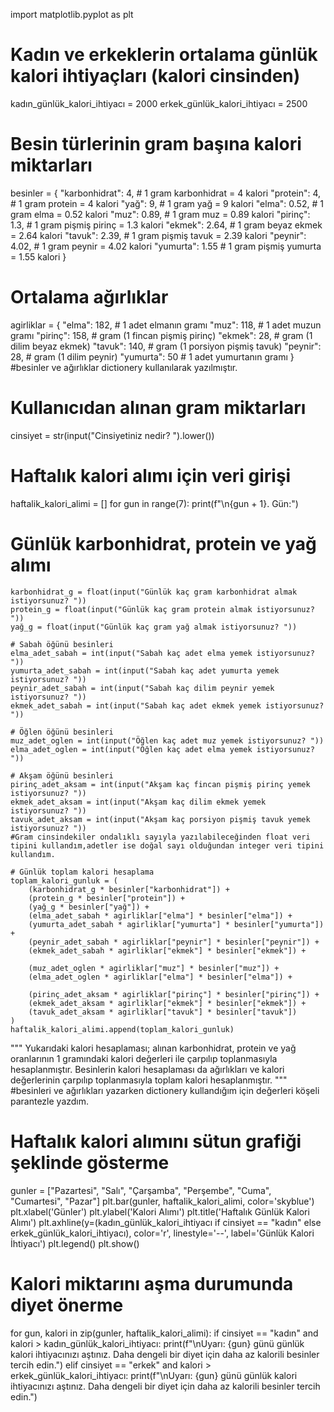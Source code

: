 import matplotlib.pyplot as plt

# Kadın ve erkeklerin ortalama günlük kalori ihtiyaçları (kalori cinsinden)
kadın_günlük_kalori_ihtiyacı = 2000
erkek_günlük_kalori_ihtiyacı = 2500

# Besin türlerinin gram başına kalori miktarları
besinler = {
    "karbonhidrat": 4, # 1 gram karbonhidrat = 4 kalori
    "protein": 4,      # 1 gram protein = 4 kalori
    "yağ": 9,          # 1 gram yağ = 9 kalori
    "elma": 0.52,      # 1 gram elma = 0.52 kalori
    "muz": 0.89,       # 1 gram muz = 0.89 kalori
    "pirinç": 1.3,     # 1 gram pişmiş pirinç = 1.3 kalori
    "ekmek": 2.64,     # 1 gram beyaz ekmek = 2.64 kalori
    "tavuk": 2.39,     # 1 gram pişmiş tavuk = 2.39 kalori
    "peynir": 4.02,    # 1 gram peynir = 4.02 kalori
    "yumurta": 1.55    # 1 gram pişmiş yumurta = 1.55 kalori
}

# Ortalama ağırlıklar
agirliklar = {
    "elma": 182,       # 1 adet elmanın gramı
    "muz": 118,        # 1 adet muzun gramı
    "pirinç": 158,     # gram (1 fincan pişmiş pirinç)
    "ekmek": 28,       # gram (1 dilim beyaz ekmek)
    "tavuk": 140,      # gram (1 porsiyon pişmiş tavuk)
    "peynir": 28,      # gram (1 dilim peynir)
    "yumurta": 50      # 1 adet yumurtanın gramı
}
 #besinler ve ağırlıklar dictionery kullanılarak yazılmıştır.
 # Kullanıcıdan alınan gram miktarları
cinsiyet = str(input("Cinsiyetiniz nedir? ").lower())

# Haftalık kalori alımı için veri girişi
haftalik_kalori_alimi = []
for gun in range(7):
    print(f"\n{gun + 1}. Gün:")

  # Günlük karbonhidrat, protein ve yağ alımı
    karbonhidrat_g = float(input("Günlük kaç gram karbonhidrat almak istiyorsunuz? "))
    protein_g = float(input("Günlük kaç gram protein almak istiyorsunuz? "))
    yağ_g = float(input("Günlük kaç gram yağ almak istiyorsunuz? "))

    # Sabah öğünü besinleri
    elma_adet_sabah = int(input("Sabah kaç adet elma yemek istiyorsunuz? "))
    yumurta_adet_sabah = int(input("Sabah kaç adet yumurta yemek istiyorsunuz? "))
    peynir_adet_sabah = int(input("Sabah kaç dilim peynir yemek istiyorsunuz? "))
    ekmek_adet_sabah = int(input("Sabah kaç adet ekmek yemek istiyorsunuz? "))

    # Öğlen öğünü besinleri
    muz_adet_oglen = int(input("Öğlen kaç adet muz yemek istiyorsunuz? "))
    elma_adet_oglen = int(input("Öğlen kaç adet elma yemek istiyorsunuz? "))

    # Akşam öğünü besinleri
    pirinç_adet_aksam = int(input("Akşam kaç fincan pişmiş pirinç yemek istiyorsunuz? "))
    ekmek_adet_aksam = int(input("Akşam kaç dilim ekmek yemek istiyorsunuz? "))
    tavuk_adet_aksam = int(input("Akşam kaç porsiyon pişmiş tavuk yemek istiyorsunuz? "))
    #Gram cinsindekiler ondalıklı sayıyla yazılabileceğinden float veri tipini kullandım,adetler ise doğal sayı olduğundan integer veri tipini kullandım.

    # Günlük toplam kalori hesaplama
    toplam_kalori_gunluk = (
        (karbonhidrat_g * besinler["karbonhidrat"]) +
        (protein_g * besinler["protein"]) +
        (yağ_g * besinler["yağ"]) +
        (elma_adet_sabah * agirliklar["elma"] * besinler["elma"]) +
        (yumurta_adet_sabah * agirliklar["yumurta"] * besinler["yumurta"]) +
        (peynir_adet_sabah * agirliklar["peynir"] * besinler["peynir"]) +
        (ekmek_adet_sabah * agirliklar["ekmek"] * besinler["ekmek"]) +

        (muz_adet_oglen * agirliklar["muz"] * besinler["muz"]) +
        (elma_adet_oglen * agirliklar["elma"] * besinler["elma"]) +

        (pirinç_adet_aksam * agirliklar["pirinç"] * besinler["pirinç"]) +
        (ekmek_adet_aksam * agirliklar["ekmek"] * besinler["ekmek"]) +
        (tavuk_adet_aksam * agirliklar["tavuk"] * besinler["tavuk"])
    )
    haftalik_kalori_alimi.append(toplam_kalori_gunluk)
"""
Yukarıdaki kalori hesaplaması; alınan karbonhidrat, protein ve yağ oranlarının 1 gramındaki kalori değerleri ile
çarpılıp toplanmasıyla hesaplanmıştır. Besinlerin kalori hesaplaması da ağırlıkları ve kalori değerlerinin
çarpılıp toplanmasıyla toplam kalori hesaplanmıştır.
"""
#besinleri ve ağırlıkları yazarken dictionery kullandığım için değerleri köşeli parantezle yazdım.

# Haftalık kalori alımını sütun grafiği şeklinde gösterme
gunler = ["Pazartesi", "Salı", "Çarşamba", "Perşembe", "Cuma", "Cumartesi", "Pazar"]
plt.bar(gunler, haftalik_kalori_alimi, color='skyblue')
plt.xlabel('Günler')
plt.ylabel('Kalori Alımı')
plt.title('Haftalık Günlük Kalori Alımı')
plt.axhline(y=(kadın_günlük_kalori_ihtiyacı if cinsiyet == "kadın" else erkek_günlük_kalori_ihtiyacı), color='r', linestyle='--', label='Günlük Kalori İhtiyacı')
plt.legend()
plt.show()

# Kalori miktarını aşma durumunda diyet önerme
for gun, kalori in zip(gunler, haftalik_kalori_alimi):
    if cinsiyet == "kadın" and kalori > kadın_günlük_kalori_ihtiyacı:
        print(f"\nUyarı: {gun} günü günlük kalori ihtiyacınızı aştınız. Daha dengeli bir diyet için daha az kalorili besinler tercih edin.")
    elif cinsiyet == "erkek" and kalori > erkek_günlük_kalori_ihtiyacı:
        print(f"\nUyarı: {gun} günü günlük kalori ihtiyacınızı aştınız. Daha dengeli bir diyet için daha az kalorili besinler tercih edin.")

